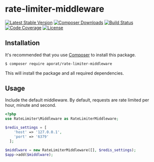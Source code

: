 # rate-limiter-middleware

[![Latest Stable Version](https://poser.pugx.org/aporat/rate-limiter-middleware/version.png)](https://packagist.org/packages/aporat/rate-limiter-middleware)
[![Composer Downloads](https://poser.pugx.org/aporat/rate-limiter-middleware/d/total.png)](https://packagist.org/packages/aporat/rate-limiter-middleware)
[![Build Status](https://travis-ci.org/aporat/rate-limiter-middleware.png?branch=master)](https://travis-ci.org/aporat/rate-limiter-middleware)
[![Code Coverage](https://scrutinizer-ci.com/g/aporat/rate-limiter-middleware/badges/coverage.png?b=master)](https://scrutinizer-ci.com/g/aporat/rate-limiter-middleware/?branch=master)
[![License](https://poser.pugx.org/aporat/rate-limiter-middleware/license.svg)](https://packagist.org/packages/aporat/rate-limiter-middleware)

## Installation

It's recommended that you use [Composer](https://getcomposer.org/) to install this package.

```bash
$ composer require aporat/rate-limiter-middleware
```

This will install the package and all required dependencies.

## Usage

Include the default middleware. By default, requests are rate limited per hour, minute and second.

```php
<?php
use RateLimiter\Middleware as RateLimiterMiddleware;

$redis_settings = [
    'host' => '127.0.0.1',
    'port' => '6379'
  ];

$middlware = new RateLimiterMiddleware([], $redis_settings);
$app->add($middlware);
```




